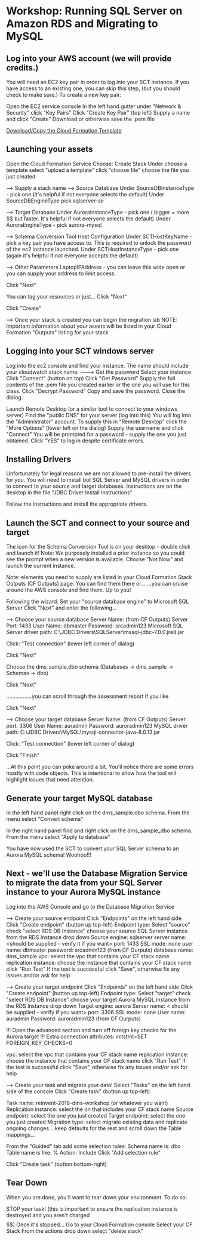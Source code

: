 # Workshop: Running SQL Server on Amazon RDS and Migrating to MySQL



## Log into your AWS account (we will provide credits.)

You will need an EC2 key pair in order to log into your SCT instance.
If you have access to an existing one, you can skip this step, (but you should check to make sure.)
To create a new key pair:

Open the EC2 service console
In the left hand gutter under "Network & Security" click "Key Pairs"
Click "Create Key Pair" (top left)
Supply a name and click "Create"
Download or otherwise save the .pem file  


[Download/Copy the Cloud Formation Template](https://github.com/wrbaldwin/db-week/blob/master/Labs/reinvent-2018-dms-workshop-template.txt)

## Launching your assets
Open the Cloud Formation Service
Choose: Create Stack
Under choose a template select "upload a template"
click "choose file"
choose the file you just created

--> Supply a stack name
--> Source Database
Under SourceDBInstanceType - pick one (it's helpful if not everyone selects the default)
Under SourceDBEngineType pick sqlserver-se

--> Target Database
Under AuroraInstanceType - pick one ( bigger = more $$ but faster. It's helpful if not everyone selects the default)
Under AuroraEngineType - pick aurora-mysql

--> Schema Conversion Tool Host Configuration
Under SCTHostKeyName - pick a key pair you have access to. This is required to unlock the password of the ec2 instance launched.
Under SCTHostInstanceType - pick one (again it's helpful if not everyone accepts the default)

--> Other Parameters
LaptopIPAddress - you can leave this wide open or you can supply your address to limit access. 

Click "Next"

You can tag your resources or just...
Click "Next"

Click "Create"

--> Once your stack is created you can begin the migration lab
NOTE: Important information about your assets will be listed in your Cloud Formation "Outputs" listing for your stack


## Logging into your SCT windows server
Log into the ec2 console and find your instance. The name should include your cloudwatch stack name.
---> Get the password
Select your instance
Click "Connect" (button on top)
Click "Get Password"
	Supply the full contents of the .pem file you created earlier or the one you will use for this class.
Click "Decrypt Password"
Copy and save the password.
Close the dialog.

Launch Remote Desktop (or a similar tool to connect to your windows server)
Find the "public DNS" for your server (log into this)
You will log into the "Administrator" account.
To supply this in "Remote Desktop" click the "More Options" (lower left on the dialog)
Supply the username and click "Connect"
You will be prompted for a password - supply the one you just obtained.
Click "YES" to log in despite certificate errors.

## Installing Drivers
Unfortunately for legal reasons we are not allowed to pre-install the drivers for you.
You will need to install bot SQL Server and MySQL drivers in order to connect to your source and target databases.
Instructions are on the desktop in the file "JDBC Driver Install Instructions"

Follow the instructions and install the appropriate drivers.


## Launch the SCT and connect to your source and target
The icon for the Schema Conversion Tool is on your desktop - double click and launch it! 
Note: We purposely installed a prior instance so you could see the prompt when a new version is available.
Choose "Not Now" and launch the current instance.

Note: elements you need to supply are listed in your Cloud Formation Stack Outputs (CF Outputs) page. 
You can find them there or...
...you can cruise around the AWS console and find them. Up to you!

Following the wizard:
Set your "source database engine" to Microsoft SQL Server
Click  "Next" and enter the following...

--> Choose your source database
Server Name: <SourceDBHostname> (from CF Outputs)
Server Port: 1433
User Name: dbmaster
Password: srcadmin123
Microsoft SQL Server driver path: C:\JDBC Drivers\SQLServer\mssql-jdbc-7.0.0.jre8.jar

Click: "Test connection"  (lower left corner of dialog)

Click "Next"

Choose the dms_sample.dbo schema (Databases -> dms_sample -> Schemas -> dbo)

Click "Next"

.................you can scroll through the assessment report if you like

Click "Next"

--> Choose your target database
Server Name: <TargetDBHostname> (from CF Outputs)
Server port: 3306
User Name: auradmin
Password: auroradmin123
MySQL driver path: C:\JDBC Drivers\MySQL\mysql-connector-java-8.0.13.jar

Click: "Test connection"  (lower left corner of dialog)

Click "Finish"

...At this point you can poke around a bit. You'll notice there are some errors mostly with code objects.
This is intentional to show how the tool will highlight issues that need attention.

## Generate your target MySQL database
In the left hand panel right click on the dms_sample.dbo schema.
From the menu select "Convert schema"

In the right hand panel find and right click on the dms_sample_dbo schema.
From the menu select "Apply to database"

You have now used the SCT to convert your SQL Server schema to an Aurora MySQL schema!  Woohoo!!!

## Next - we'll use the Database Migration Service to migrate the data from your SQL Server instance to your Aurora MySQL instance
Log into the AWS Console and go to the Database Migration Service

--> Create your source endpoint
Click "Endpoints" on the left hand side
Click "Create endpoint" (button up top-left)
Endpoint type: Select "source"
check "select RDS DB Instance"
choose your source SQL Server instance from the RDS Instance drop down
Source engine: sqlserver
server name: <should be supplied - verify it if you want>
port: 1433
SSL mode: none
user name: dbmaster
password: srcadmin123  <SourceDBUserPassword> (from CF Ourputs)
database name: dms_sample
vpc: select the vpc that contains your CF stack name
replication instance: choose the instance that contains your CF stack name
click "Run Test"
If the test is successful click "Save", otherwise fix any issues and/or ask for help

--> Create your target endpoint
Click "Endpoints" on the left hand side
Click "Create endpoint" (button up top-left)
Endpoint type: Select "target"
check "select RDS DB Instance"
choose your target Aurora MySQL instance from the RDS Instance drop down
Target engine: aurora
Server name: < should be supplied - verify if you want>
port: 3306
SSL mode: none
User name: auradmin
Password: auroradmin123  <TargetDBUserPassword> (from CF Ourputs)

!!! Open the advanced section and turn off foreign key checks for the Aurora target !!!
Extra connection attributes: initstmt=SET FOREIGN_KEY_CHECKS=0
 
vpc: select the vpc that contains your CF stack name
replication instance: choose the instance that contains your CF stack name
click "Run Test"
If the test is successful click "Save", otherwise fix any issues and/or ask for help

--> Create your task and migrate your data!
Select "Tasks" on the left hand side of the console
Click "Create task" (button up top-left)

Task name: reinvent-2018-dms-workshop (or whatever you want)
Replication instance: select the on that includes your CF stack name
Source endpoint: select the one you just created
Target endpoint: select the one you just created
Migration type: select migrate existing data and replicate ongoing changes
...keep defaults for the rest and scroll down the Table mappings...
 
From the "Guided" tab add some selection rules:
Schema name is: dbo
Table name is like: %
Action: include
Click "Add selection rule"

Click "Create task" (button bottom-right)


## Tear Down
When you are done, you'll want to tear down your environment. To do so:

STOP your task! (this is important to ensure the replication instance is destroyed and you aren't charged $$$$$$)
Once it's stopped...
Go to your Cloud Formation console
Select your CF Stack
From the actions drop down select "delete stack"
